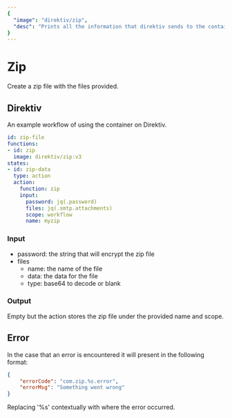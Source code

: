 ```yaml
---
{
  "image": "direktiv/zip",
  "desc": "Prints all the information that direktiv sends to the container"
}
---
```


# Zip

Create a zip file with the files provided.

## Direktiv

An example workflow of using the container on Direktiv.

```yaml
id: zip-file
functions:
- id: zip
  image: direktiv/zip:v3
states:
- id: zip-data
  type: action
  action:
    function: zip
    input:
      password: jq(.password)
      files: jq(.smtp.attachments)
      scope: workflow
      name: myzip
```

### Input

- password: the string that will encrypt the zip file
- files
  - name: the name of the file
  - data: the data for the file
  - type: base64 to decode or blank

### Output

Empty but the action stores the zip file under the provided name and scope. 

## Error

In the case that an error is encountered it will present in the following format:

```json
{
    "errorCode": "com.zip.%s.error",
    "errorMsg": "Something went wrong"
}
```

Replacing '%s' contextually with where the error occurred.